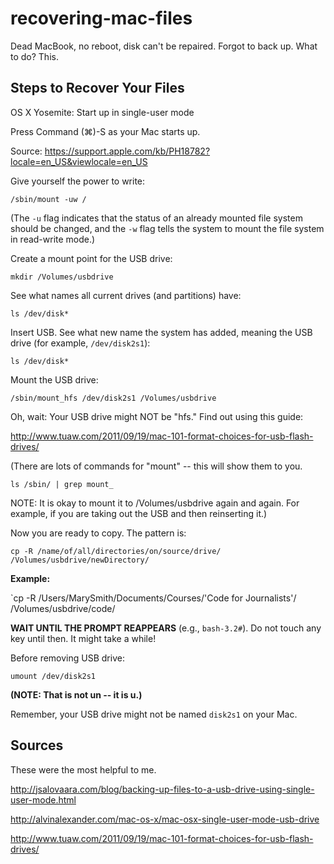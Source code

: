 # recovering-mac-files
Dead MacBook, no reboot, disk can't be repaired. Forgot to back up. What to do? This. 

## Steps to Recover Your Files

OS X Yosemite: Start up in single-user mode

Press Command (⌘)-S as your Mac starts up.

Source: https://support.apple.com/kb/PH18782?locale=en_US&viewlocale=en_US

Give yourself the power to write:

`/sbin/mount -uw /`

(The `-u` flag indicates that the status of an already mounted file system should be changed, and the `-w` flag tells the system to mount the file system in read-write mode.)

Create a mount point for the USB drive:

`mkdir /Volumes/usbdrive`

See what names all current drives (and partitions) have:

`ls /dev/disk*`

Insert USB.
See what new name the system has added, meaning the USB drive 
(for example, `/dev/disk2s1`):

`ls /dev/disk*`

Mount the USB drive:

`/sbin/mount_hfs /dev/disk2s1 /Volumes/usbdrive`

Oh, wait: Your USB drive might NOT be "hfs." Find out using this guide: 

http://www.tuaw.com/2011/09/19/mac-101-format-choices-for-usb-flash-drives/

(There are lots of commands for "mount" -- this will show them to you.

`ls /sbin/ | grep mount_`

NOTE: It is okay to mount it to /Volumes/usbdrive again and again. 
For example, if you are taking out the USB and then reinserting it.)

Now you are ready to copy. The pattern is:

`cp -R /name/of/all/directories/on/source/drive/ /Volumes/usbdrive/newDirectory/`

**Example:**

`cp -R /Users/MarySmith/Documents/Courses/'Code for Journalists'/ /Volumes/usbdrive/code/

**WAIT UNTIL THE PROMPT REAPPEARS** (e.g., `bash-3.2#`). Do not touch any key until then. It might take a while! 

Before removing USB drive:

`umount /dev/disk2s1`

**(NOTE: That is not un -- it is u.)**

Remember, your USB drive might not be named `disk2s1` on your Mac. 

## Sources 

These were the most helpful to me.

http://jsalovaara.com/blog/backing-up-files-to-a-usb-drive-using-single-user-mode.html

http://alvinalexander.com/mac-os-x/mac-osx-single-user-mode-usb-drive

http://www.tuaw.com/2011/09/19/mac-101-format-choices-for-usb-flash-drives/

